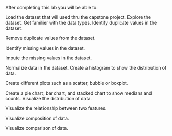 

After completing this lab you will be able to:

Load the dataset that will used thru the capstone project.
Explore the dataset.
Get familier with the data types.
Identify duplicate values in the dataset.

Remove duplicate values from the dataset.

Identify missing values in the dataset.

Impute the missing values in the dataset.

Normalize data in the dataset.
Create a histogram to show the distribution of data.

Create different plots such as a scatter, bubble or boxplot.

Create a pie chart, bar chart, and stacked chart to show medians and counts.
Visualize the distribution of data.

Visualize the relationship between two features.

Visualize composition of data.

Visualize comparison of data.
